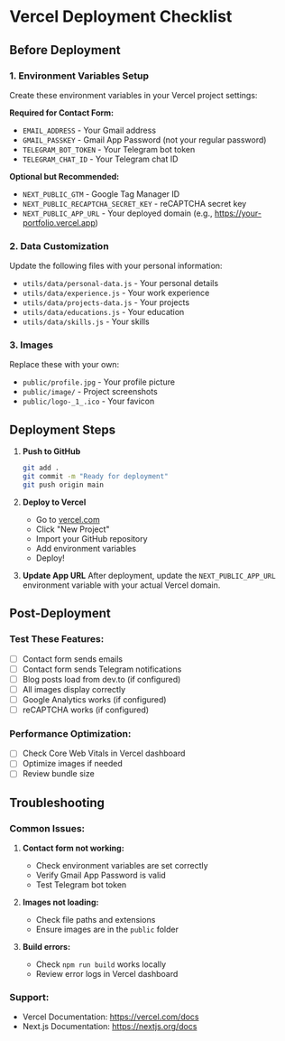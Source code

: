 # Vercel Deployment Checklist

## Before Deployment

### 1. Environment Variables Setup
Create these environment variables in your Vercel project settings:

**Required for Contact Form:**
- `EMAIL_ADDRESS` - Your Gmail address
- `GMAIL_PASSKEY` - Gmail App Password (not your regular password)
- `TELEGRAM_BOT_TOKEN` - Your Telegram bot token
- `TELEGRAM_CHAT_ID` - Your Telegram chat ID

**Optional but Recommended:**
- `NEXT_PUBLIC_GTM` - Google Tag Manager ID
- `NEXT_PUBLIC_RECAPTCHA_SECRET_KEY` - reCAPTCHA secret key
- `NEXT_PUBLIC_APP_URL` - Your deployed domain (e.g., https://your-portfolio.vercel.app)

### 2. Data Customization
Update the following files with your personal information:
- `utils/data/personal-data.js` - Your personal details
- `utils/data/experience.js` - Your work experience
- `utils/data/projects-data.js` - Your projects
- `utils/data/educations.js` - Your education
- `utils/data/skills.js` - Your skills

### 3. Images
Replace these with your own:
- `public/profile.jpg` - Your profile picture
- `public/image/` - Project screenshots
- `public/logo-_1_.ico` - Your favicon

## Deployment Steps

1. **Push to GitHub**
   ```bash
   git add .
   git commit -m "Ready for deployment"
   git push origin main
   ```

2. **Deploy to Vercel**
   - Go to [vercel.com](https://vercel.com)
   - Click "New Project"
   - Import your GitHub repository
   - Add environment variables
   - Deploy!

3. **Update App URL**
   After deployment, update the `NEXT_PUBLIC_APP_URL` environment variable with your actual Vercel domain.

## Post-Deployment

### Test These Features:
- [ ] Contact form sends emails
- [ ] Contact form sends Telegram notifications
- [ ] Blog posts load from dev.to (if configured)
- [ ] All images display correctly
- [ ] Google Analytics works (if configured)
- [ ] reCAPTCHA works (if configured)

### Performance Optimization:
- [ ] Check Core Web Vitals in Vercel dashboard
- [ ] Optimize images if needed
- [ ] Review bundle size

## Troubleshooting

### Common Issues:

1. **Contact form not working:**
   - Check environment variables are set correctly
   - Verify Gmail App Password is valid
   - Test Telegram bot token

2. **Images not loading:**
   - Check file paths and extensions
   - Ensure images are in the `public` folder

3. **Build errors:**
   - Check `npm run build` works locally
   - Review error logs in Vercel dashboard

### Support:
- Vercel Documentation: https://vercel.com/docs
- Next.js Documentation: https://nextjs.org/docs
